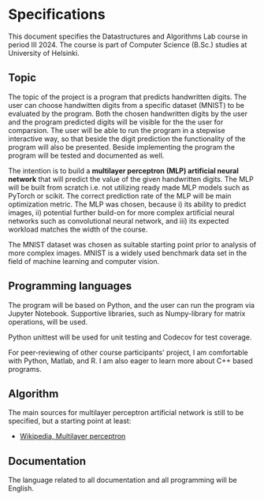 # Specifications

This document specifies the Datastructures and Algorithms Lab course in period III 2024. The course is part of Computer Science (B.Sc.) studies at University of Helsinki.

## Topic

The topic of the project is a program that predicts handwritten digits. The user can choose handwitten digits from a specific dataset (MNIST) to be evaluated by the program. Both the chosen handwritten digits by the user and the program predicted digits will be visible for the the user for comparsion. The user will be able to run the program in a stepwise interactive way, so that beside the digit prediction the functionality of the program will also be presented. Beside implementing the program the program will be tested and documented as well.

The intention is to build a __multilayer perceptron (MLP) artificial neural network__ that will predict the value of the given handwritten digits. The MLP will be built from scratch i.e. not utilizing ready made MLP models such as PyTorch or scikit. The correct prediction rate of the MLP will be main optimization metric. The MLP was chosen, because i) its ability to predict images, ii) potential further build-on for more complex artificial neural networks such as convolutional neural network, and iii) its expected workload matches the width of the course.

The MNIST dataset was chosen as suitable starting point prior to analysis of more complex images. MNIST is a widely used benchmark data set in the field of machine learning and computer vision.  

## Programming languages

The program will be based on Python, and the user can run the program via Jupyter Notebook. Supportive libraries, such as Numpy-library for matrix operations, will be used.

Python unittest will be used for unit testing and Codecov for test coverage.

For peer-reviewing of other course participants' project, I am comfortable with Python, Matlab, and R. I am also eager to learn more about C++ based programs.

## Algorithm

The main sources for multilayer perceptron artificial network is still to be specified, but a starting point at least:

* [Wikipedia, Multilayer perceptron ](https://en.wikipedia.org/wiki/Multilayer_perceptron)

## Documentation

The language related to all documentation and all programming will be English.
